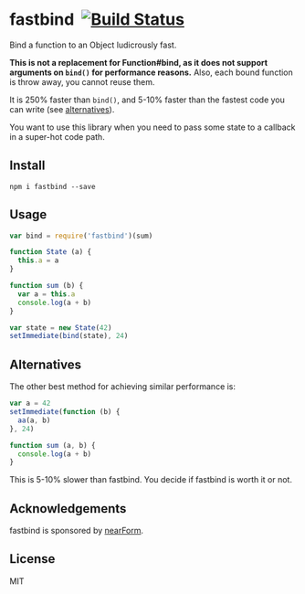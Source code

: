 # fastbind&nbsp;&nbsp;[![Build Status](https://travis-ci.org/mcollina/fastbind.svg)](https://travis-ci.org/mcollina/fastbind)

Bind a function to an Object ludicrously fast.

__This is not a replacement for Function#bind, as it does not support
arguments on `bind()` for performance reasons.__ Also, each bound
function is throw away, you cannot reuse them.

It is 250% faster than `bind()`, and 5-10% faster than the fastest code
you can write (see [alternatives](#Alternatives)).

You want to use this library when you need to pass some state to a
callback in a super-hot code path.

## Install

```
npm i fastbind --save
```

## Usage

```js
var bind = require('fastbind')(sum)

function State (a) {
  this.a = a
}

function sum (b) {
  var a = this.a
  console.log(a + b)
}

var state = new State(42)
setImmediate(bind(state), 24)
```

## Alternatives

The other best method for achieving similar performance is:

```js
var a = 42
setImmediate(function (b) {
  aa(a, b)
}, 24)

function sum (a, b) {
  console.log(a + b)
}
```

This is 5-10% slower than fastbind. You decide if fastbind is worth it
or not.

## Acknowledgements

fastbind is sponsored by [nearForm](http://nearform.com).

## License

MIT
